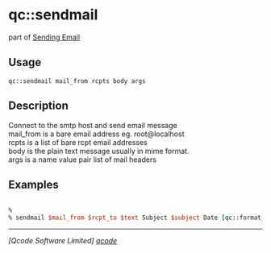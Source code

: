 qc::sendmail
============

part of [Sending Email](../email.md)

Usage
-----
`qc::sendmail mail_from rcpts body args`

Description
-----------
Connect to the smtp host and send email message<br/>mail_from is a bare email address eg. root@localhost<br/>rcpts is a list of bare rcpt email addresses<br/>body is the plain text message usually in mime format.<br/>args is a name value pair list of mail headers

Examples
--------
```tcl

% 
% sendmail $mail_from $rcpt_to $text Subject $subject Date [qc::format_timestamp_http now] MIME-Version 1.0 Content-Transfer-Encoding quoted-printable Content-Type "text/plain; charset=utf-8" From $from To $to

```

----------------------------------
*[Qcode Software Limited] [qcode]*

[qcode]: http://www.qcode.co.uk "Qcode Software"